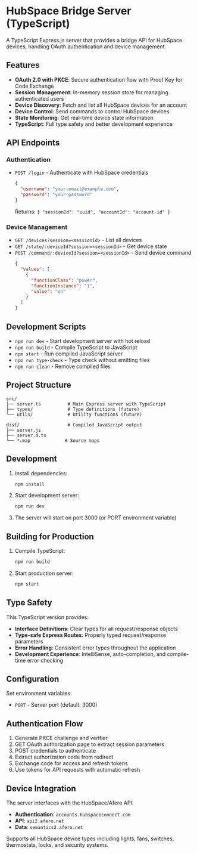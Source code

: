 # HubSpace Bridge Server (TypeScript)

A TypeScript Express.js server that provides a bridge API for HubSpace devices, handling OAuth authentication and device management.

## Features

- **OAuth 2.0 with PKCE**: Secure authentication flow with Proof Key for Code Exchange
- **Session Management**: In-memory session store for managing authenticated users
- **Device Discovery**: Fetch and list all HubSpace devices for an account
- **Device Control**: Send commands to control HubSpace devices
- **State Monitoring**: Get real-time device state information
- **TypeScript**: Full type safety and better development experience

## API Endpoints

### Authentication
- `POST /login` - Authenticate with HubSpace credentials
  ```json
  {
    "username": "your-email@example.com",
    "password": "your-password"
  }
  ```
  Returns: `{ "sessionId": "uuid", "accountId": "account-id" }`

### Device Management
- `GET /devices?session=<sessionId>` - List all devices
- `GET /state/:deviceId?session=<sessionId>` - Get device state
- `POST /command/:deviceId?session=<sessionId>` - Send device command
  ```json
  {
    "values": [
      {
        "functionClass": "power",
        "functionInstance": "1", 
        "value": "on"
      }
    ]
  }
  ```

## Development Scripts

- `npm run dev` - Start development server with hot reload
- `npm run build` - Compile TypeScript to JavaScript
- `npm start` - Run compiled JavaScript server
- `npm run type-check` - Type check without emitting files
- `npm run clean` - Remove compiled files

## Project Structure

```
src/
├── server.ts          # Main Express server with TypeScript
├── types/             # Type definitions (future)
└── utils/             # Utility functions (future)

dist/                  # Compiled JavaScript output
├── server.js
├── server.d.ts
└── *.map             # Source maps
```

## Development

1. Install dependencies:
   ```bash
   npm install
   ```

2. Start development server:
   ```bash
   npm run dev
   ```

3. The server will start on port 3000 (or PORT environment variable)

## Building for Production

1. Compile TypeScript:
   ```bash
   npm run build
   ```

2. Start production server:
   ```bash
   npm start
   ```

## Type Safety

This TypeScript version provides:

- **Interface Definitions**: Clear types for all request/response objects
- **Type-safe Express Routes**: Properly typed request/response parameters
- **Error Handling**: Consistent error types throughout the application
- **Development Experience**: IntelliSense, auto-completion, and compile-time error checking

## Configuration

Set environment variables:
- `PORT` - Server port (default: 3000)

## Authentication Flow

1. Generate PKCE challenge and verifier
2. GET OAuth authorization page to extract session parameters
3. POST credentials to authenticate
4. Extract authorization code from redirect
5. Exchange code for access and refresh tokens
6. Use tokens for API requests with automatic refresh

## Device Integration

The server interfaces with the HubSpace/Afero API:
- **Authentication**: `accounts.hubspaceconnect.com`
- **API**: `api2.afero.net`
- **Data**: `semantics2.afero.net`

Supports all HubSpace device types including lights, fans, switches, thermostats, locks, and security systems.

